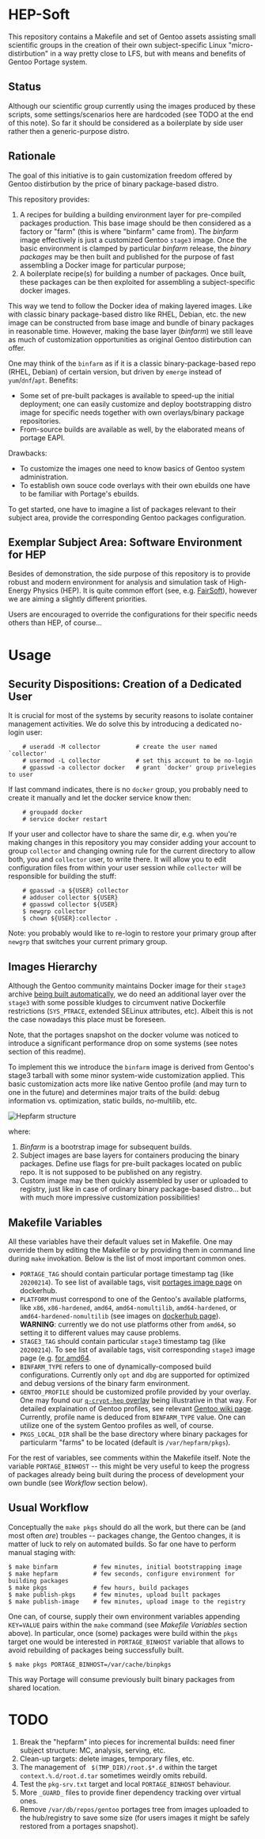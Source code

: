 # HEP-Soft

This repository contains a Makefile and set of Gentoo assets assisting small
scientific groups in the creation of their own subject-specific Linux
"micro-distirbution" in a way pretty close to LFS, but with means and benefits
of Gentoo Portage system.

## Status

Although our scientific group currently using the images produced by these
scripts, some settings/scenarios here are hardcoded (see TODO at the end of
this note). So far it should be considered as a boilerplate by side user rather
then a generic-purpose distro.

## Rationale

The goal of this initiative is to gain customization freedom offered by Gentoo
distirbution by the price of binary package-based distro. 

This repository provides:

1. A recipes for building a building environment layer for pre-compiled
packages production. This base image should be then considered as a factory or
"farm" (this is where "binfarm" came from). The _binfarm_ image effectively is
just a customized Gentoo `stage3` image. Once the basic environment is clamped
by particular _binfarm_ release, the _binary packages_ may be then built and
published for the purpose of fast assembling a Docker image for particular
purpose;
2. A boilerplate recipe(s) for building a number of packages. Once built, these
packages can be then exploited for assembling a subject-specific docker images.

This way we tend to follow the Docker idea of making layered images. Like with
classic binary package-based distro like RHEL, Debian, etc. the new image
can be constructed from base image and bundle of binary packages in reasonable
time. However, making the base layer (_binfarm_) we still leave as much of
customization opportunities as original Gentoo distirbution can offer.

One may think of the `binfarm` as if it is a classic binary-package-based
repo (RHEL, Debian) of certain version, but driven by `emerge` instead of
`yum`/`dnf`/`apt`. Benefits:

* Some set of pre-built packages is available to speed-up the initial
deployment; one can easily customize and deploy bootstrapping distro image
for specific needs together with own overlays/binary package repositories.
* From-source builds are available as well, by the elaborated means of portage
EAPI.

Drawbacks:

* To customize the images one need to know basics of Gentoo system
administration.
* To establish own souce code overlays with their own ebuilds one have to
be familiar with Portage's ebuilds.

To get started, one have to imagine a list of packages relevant to their
subject area, provide the corresponding Gentoo packages configuration.

## Exemplar Subject Area: Software Environment for HEP

Besides of demonstration, the side purpose of this repository is to provide
robust and modern environment for analysis and simulation task of High-Energy
Physics (HEP). It is quite common
effort (see, e.g. [FairSoft](https://github.com/FairRootGroup/FairSoft)),
however we are aiming a slightly different priorities.

Users are encouraged to override the configurations for their specific needs
others than HEP, of course...

# Usage

## Security Dispositions: Creation of a Dedicated User

It is crucial for most of the systems by security reasons to isolate container
management activities. We do solve this by introducing a dedicated no-login
user:

        # useradd -M collector          # create the user named `collector'
        # usermod -L collector          # set this account to be no-login
        # gpasswd -a collector docker   # grant `docker' group privelegies to user

If last command indicates, there is no `docker` group, you probably need to
create it manually and let the docker service know then:

        # groupadd docker
        # service docker restart

If your user and collector have to share the same dir, e.g. when you're making
changes in this repository you may consider adding your account to group
`collector` and changing owning rule for the current directory to allow both,
you and `collector` user, to write there. It will allow you to edit
configuration files from within your user session while `collector` will be
responsible for building the stuff:

        # gpasswd -a ${USER} collector
        # adduser collector ${USER}
        # gpasswd collector ${USER}
        $ newgrp collector
        $ chown ${USER}:collector .

Note: you probably would like to re-login to restore your primary group after
`newgrp` that switches your current primary group.

## Images Hierarchy

Although the Gentoo community maintains Docker image for their `stage3` archive
[being built automatically](https://github.com/gentoo/gentoo-docker-images),
we do need an additional layer over the `stage3` with some possible kludges to
circumvent native Dockerfile restrictions (`SYS_PTRACE`, extended SELinux
attributes, etc). Albeit this is not the case nowadays this place must be
foreseen.

Note, that the portages snapshot on the docker volume was noticed to introduce a
significant performance drop on some systems (see notes section of this readme).

To implement this we introduce the `binfarm` image is derived from
Gentoo's stage3 tarball with some minor system-wide customization applied.
This basic customization acts more like native Gentoo profile (and may turn to
one in the future) and determines major traits of the build: debug information
vs. optimization, static builds, no-multilib, etc.

![Hepfarm structure](/doc/hepfarm-struct.svg)

where:

1. _Binfarm_ is a bootrstrap image for subsequent builds.
2. Subject images are base layers for containers producing the binary packages.
Define use flags for pre-built packages located on public repo. It is not
supposed to be published on any registry.
3. Custom image may be then quickly assembled by user or uploaded to registry,
just like in case of ordinary binary package-based distro... but with much more
impressive customization possibilities!

## Makefile Variables

All these variables have their default values set in Makefile. One may override
them by editing the Makefile or by providing them in command line during `make`
invokation. Below is the list of most important common ones.

* `PORTAGE_TAG` should contain particular portage timestamp tag
(like `20200214`). To see list of available tags, visit
[portages image page](https://hub.docker.com/r/gentoo/portage/tags) on dockerhub.
* `PLATFORM` must correspond to one of the Gentoo's available platforms, like
`x86`, `x86-hardened`, `amd64`, `amd64-nomultilib`, `amd64-hardened`, or
`amd64-hardened-nomultilib` (see images on [dockerhub page](https://hub.docker.com/u/gentoo)).
**WARNING**: currently we do not use platforms other from `amd64`, so setting
it to different values may cause problems.
* `STAGE3_TAG` should contain particular `stage3` timestamp tag
(like `20200214`). To see list of available tags, visit corresponding
`stage3` image page (e.g. [for amd64](https://hub.docker.com/r/gentoo/stage3-amd64/tags).
* `BINFARM_TYPE` refers to one of dynamically-composed build configurations.
Currently only `opt` and `dbg` are supported for optimized and debug versions
of the binary farm environment.
* `GENTOO_PROFILE` should be customized profile provided by your overlay. One
may found our [`q-crypt-hep` overlay](https://github.com/CrankOne/q-crypt-hep-overlay)
being illustrative in that way. For detailed explaination of Gentoo profiles,
see relevant [Gentoo wiki page](https://wiki.gentoo.org/wiki/Profile_(Portage)).
Currently, profile name is deduced from `BINFARM_TYPE` value. One can utilize
one of the system Gentoo profiles as well, of course.
* `PKGS_LOCAL_DIR` shall be the base directory where binary packages for
particularm "farms" to be located (default is `/var/hepfarm/pkgs`).

For the rest of variables, see comments within the Makefile itself. Note the
variable `PORTAGE_BINHOST` -- this might be very useful to keep the
progress of packages already being built during the process of development
your own bundle (see *Workflow* section below).

## Usual Workflow

Conceptually the `make pkgs` should do all the work, but there can be
(and most often *are*) troubles -- packages change, the Gentoo changes,
it is matter of luck to rely on automated builds. So far one have to perform
manual staging with:

    $ make binfarm          # few minutes, initial bootstrapping image
    $ make hepfarm          # few seconds, configure environment for building packages
    $ make pkgs             # few hours, build packages
    $ make publish-pkgs     # few minutes, upload built packages
    $ make publish-image    # few minutes, upload image to the registry

One can, of course, supply their own environment variables appending `KEY=VALUE`
pairs within the `make` command (see *Makefile Variables* section above). In
particular, once (some) packages were build within the `pkgs` target one would
be interested in `PORTAGE_BINHOST` variable that allows to avoid rebuilding of
packages being successfully built.

    $ make pkgs PORTAGE_BINHOST=/var/cache/binpkgs

This way Portage will consume previously built binary packages from shared
location.

# TODO

1. Break the "hepfarm" into pieces for incremental builds: need finer subject
structure: MC, analysis, serving, etc.
2. Clean-up targets: delete images, temporary files, etc.
3. The management of ` $(TMP_DIR)/root.$*.d` within the target
`context.%.d/root.d.tar` sometimes weirdly omits rebuild.
4. Test the `pkg-srv.txt` target and local `PORTAGE_BINHOST` behaviour.
5. More `_GUARD_` files to provide finer dependency tracking over virtual ones.
6. Remove `/var/db/repos/gentoo` portages tree from images uploaded to
the hub/registry to save some size (for users images it might be safely
restored from a portages snapshot).

